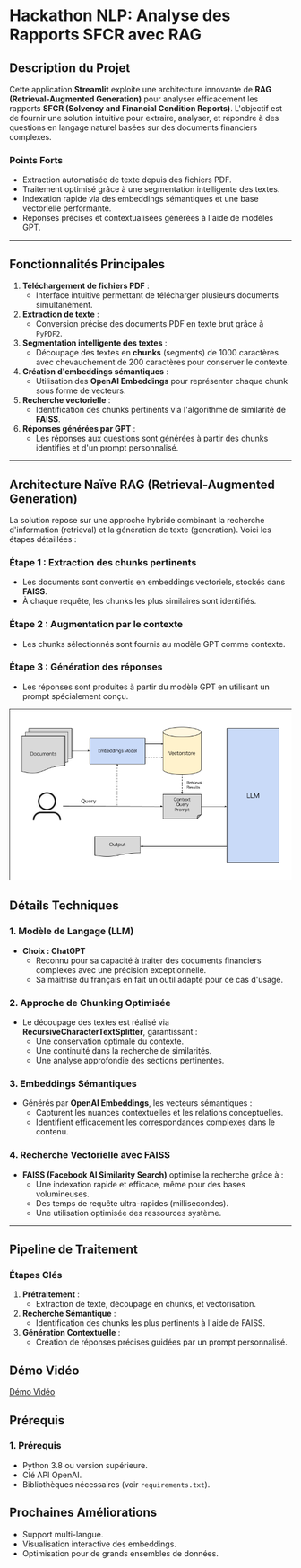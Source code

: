 

# Hackathon NLP: Analyse des Rapports SFCR avec RAG

## **Description du Projet**
Cette application **Streamlit** exploite une architecture innovante de **RAG (Retrieval-Augmented Generation)** pour analyser efficacement les rapports **SFCR (Solvency and Financial Condition Reports)**. L'objectif est de fournir une solution intuitive pour extraire, analyser, et répondre à des questions en langage naturel basées sur des documents financiers complexes.

### **Points Forts**
- Extraction automatisée de texte depuis des fichiers PDF.
- Traitement optimisé grâce à une segmentation intelligente des textes.
- Indexation rapide via des embeddings sémantiques et une base vectorielle performante.
- Réponses précises et contextualisées générées à l'aide de modèles GPT.

---

## **Fonctionnalités Principales**
1. **Téléchargement de fichiers PDF** :
   - Interface intuitive permettant de télécharger plusieurs documents simultanément.
2. **Extraction de texte** :
   - Conversion précise des documents PDF en texte brut grâce à `PyPDF2`.
3. **Segmentation intelligente des textes** :
   - Découpage des textes en **chunks** (segments) de 1000 caractères avec chevauchement de 200 caractères pour conserver le contexte.
4. **Création d'embeddings sémantiques** :
   - Utilisation des **OpenAI Embeddings** pour représenter chaque chunk sous forme de vecteurs.
5. **Recherche vectorielle** :
   - Identification des chunks pertinents via l'algorithme de similarité de **FAISS**.
6. **Réponses générées par GPT** :
   - Les réponses aux questions sont générées à partir des chunks identifiés et d'un prompt personnalisé.

---

## **Architecture Naïve RAG (Retrieval-Augmented Generation)**
La solution repose sur une approche hybride combinant la recherche d'information (retrieval) et la génération de texte (generation). Voici les étapes détaillées :

### **Étape 1 : Extraction des chunks pertinents**
- Les documents sont convertis en embeddings vectoriels, stockés dans **FAISS**.
- À chaque requête, les chunks les plus similaires sont identifiés.

### **Étape 2 : Augmentation par le contexte**
- Les chunks sélectionnés sont fournis au modèle GPT comme contexte.

### **Étape 3 : Génération des réponses**
- Les réponses sont produites à partir du modèle GPT en utilisant un prompt spécialement conçu.

![Architecture Naïve RAG](Rag.png)


## **Détails Techniques**

### **1. Modèle de Langage (LLM)**
- **Choix : ChatGPT** 
  - Reconnu pour sa capacité à traiter des documents financiers complexes avec une précision exceptionnelle.
  - Sa maîtrise du français en fait un outil adapté pour ce cas d'usage.

### **2. Approche de Chunking Optimisée**
- Le découpage des textes est réalisé via **RecursiveCharacterTextSplitter**, garantissant :
  - Une conservation optimale du contexte.
  - Une continuité dans la recherche de similarités.
  - Une analyse approfondie des sections pertinentes.

### **3. Embeddings Sémantiques**
- Générés par **OpenAI Embeddings**, les vecteurs sémantiques :
  - Capturent les nuances contextuelles et les relations conceptuelles.
  - Identifient efficacement les correspondances complexes dans le contenu.

### **4. Recherche Vectorielle avec FAISS**
- **FAISS (Facebook AI Similarity Search)** optimise la recherche grâce à :
  - Une indexation rapide et efficace, même pour des bases volumineuses.
  - Des temps de requête ultra-rapides (millisecondes).
  - Une utilisation optimisée des ressources système.

---

## **Pipeline de Traitement**
### **Étapes Clés**
1. **Prétraitement** :
   - Extraction de texte, découpage en chunks, et vectorisation.
2. **Recherche Sémantique** :
   - Identification des chunks les plus pertinents à l'aide de FAISS.
3. **Génération Contextuelle** :
   - Création de réponses précises guidées par un prompt personnalisé.



## **Démo Vidéo**
[Démo Vidéo](./DEMO.mp4)



## Prérequis 
### **1. Prérequis**
- Python 3.8 ou version supérieure.
- Clé API OpenAI.
- Bibliothèques nécessaires (voir `requirements.txt`).



## **Prochaines Améliorations**
- Support multi-langue.
- Visualisation interactive des embeddings.
- Optimisation pour de grands ensembles de données.


